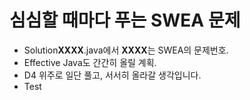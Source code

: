 # 심심할 때마다 푸는 SWEA 문제
- Solution**XXXX**.java에서 **XXXX**는 SWEA의 문제번호.
- Effective Java도 간간히 올릴 계획.
- D4 위주로 일단 풀고, 서서히 올라갈 생각입니다.
- Test